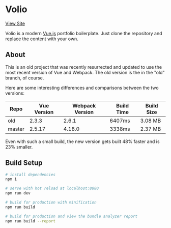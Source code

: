 # Volio

[View Site](https://justinformentin.github.io)

Volio is a modern [Vue.js](http://vuejs.github.io) portfolio boilerplate. Just clone the repository and replace the content with your own.

## About
This is an old project that was recently resurrected and updated to use the most recent version of Vue and Webpack. The old version is the in the "old" branch, of course.

Here are some interesting differences and comparisons between the two versions:

|Repo         |Vue Version |Webpack Version  |Build Time  |Build Size |
|-------------|------------|-----------------|------------|-----------|
|old          |2.3.3       |2.6.1            |6407ms      |3.08 MB    |
|master       |2.5.17      |4.18.0           |3338ms      |2.37 MB    |

Even with such a small build, the new version gets built 48% faster and is 23% smaller. 

## Build Setup

``` bash
# install dependencies
npm i

# serve with hot reload at localhost:8080
npm run dev

# build for production with minification
npm run build

# build for production and view the bundle analyzer report
npm run build --report
```
